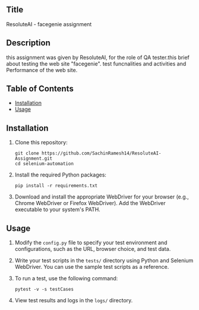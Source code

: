 ## Title
ResoluteAI - facegenie assignment

## Description
   this assignment was given by ResoluteAI, for the role of QA tester.this brief about testing the web site "facegenie". 
   test funcnalities and activities and Performance of the web site.

## Table of Contents

- [Installation](#installation)
- [Usage](#usage)

## Installation

1. Clone this repository:

   ```shell
   git clone https://github.com/SachinRamesh14/ResoluteAI-Assignment.git
   cd selenium-automation
   ```

2. Install the required Python packages:

   ```shell
   pip install -r requirements.txt
   ```

3. Download and install the appropriate WebDriver for your browser (e.g., Chrome WebDriver or Firefox WebDriver). Add the WebDriver executable to your system's PATH.

## Usage

1. Modify the `config.py` file to specify your test environment and configurations, such as the URL, browser choice, and test data.

2. Write your test scripts in the `tests/` directory using Python and Selenium WebDriver. You can use the sample test scripts as a reference.

3. To run a test, use the following command:

   ```shell
   pytest -v -s testCases
   ```

4. View test results and logs in the `logs/` directory.
